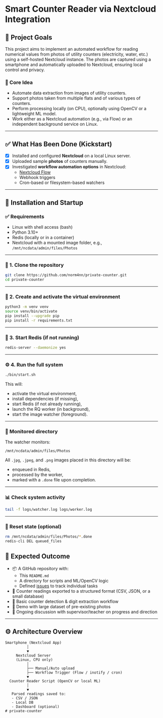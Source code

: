 # Smart Counter Reader via Nextcloud Integration

## 🎯 Project Goals

This project aims to implement an automated workflow for reading numerical values from photos of utility counters (electricity, water, etc.) using a self-hosted Nextcloud instance. The photos are captured using a smartphone and automatically uploaded to Nextcloud, ensuring local control and privacy.

### 🧠 Core Idea

- Automate data extraction from images of utility counters.
- Support photos taken from multiple flats and of various types of counters.
- Perform processing locally (on CPU), optionally using OpenCV or a lightweight ML model.
- Work either as a Nextcloud automation (e.g., via Flow) or an independent background service on Linux.

---

## ✅ What Has Been Done (Kickstart)

- [x] Installed and configured **Nextcloud** on a local Linux server.
- [x] Uploaded sample **photos** of counters manually.
- [x] Investigated **workflow automation options** in Nextcloud:
  - [Nextcloud Flow](https://nextcloud.com/workflow/)
  - Webhook triggers
  - Cron-based or filesystem-based watchers

---

## 🚀 Installation and Startup

### ✅ Requirements

- Linux with shell access (bash)
- Python 3.10+
- Redis (locally or in a container)
- Nextcloud with a mounted image folder, e.g., `/mnt/ncdata/admin/files/Photos`

---

### 🧰 1. Clone the repository

```bash
git clone https://github.com/norm4nn/private-counter.git
cd private-counter
```

---

### 🧪 2. Create and activate the virtual environment

```bash
python3 -m venv venv
source venv/bin/activate
pip install --upgrade pip
pip install -r requirements.txt
```

---

### 🔧 3. Start Redis (if not running)

```bash
redis-server --daemonize yes
```

---

### ⚙️ 4. Run the full system

```bash
./bin/start.sh
```

This will:
- activate the virtual environment,
- install dependencies (if missing),
- start Redis (if not already running),
- launch the RQ worker (in background),
- start the image watcher (foreground).

---

### 📁 Monitored directory

The watcher monitors:

```
/mnt/ncdata/admin/files/Photos
```

All `.jpg`, `.jpeg`, and `.png` images placed in this directory will be:
- enqueued in Redis,
- processed by the worker,
- marked with a `.done` file upon completion.

---

### 📊 Check system activity

```bash
tail -f logs/watcher.log logs/worker.log
```

---

### 🧹 Reset state (optional)

```bash
rm /mnt/ncdata/admin/files/Photos/*.done
redis-cli DEL queued_files
```


## 🧪 Expected Outcome

- 📦 A GitHub repository with:
  - This `README.md`
  - A directory for scripts and ML/OpenCV logic
  - Defined [issues](https://github.com/) to track individual tasks
- 🧾 Counter readings exported to a structured format (CSV, JSON, or a small database)
- 🧠 Basic counter detection & digit extraction workflow
- 🧪 Demo with large dataset of pre-existing photos
- 💬 Ongoing discussion with supervisor/teacher on progress and direction

---

## ⚙️ Architecture Overview

```text
Smartphone (Nextcloud App)
          │
          ▼
     Nextcloud Server
     (Linux, CPU only)
          │
          ├── Manual/Auto upload
          ├── Workflow Trigger (Flow / inotify / cron)
          ▼
  Counter Reader Script (OpenCV or local ML)
          │
          ▼
   Parsed readings saved to:
   - CSV / JSON
   - Local DB
   - Dashboard (optional)
# private-counter
